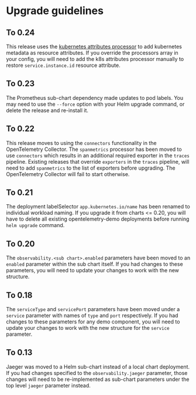 # Upgrade guidelines

## To 0.24

This release uses the [kubernetes attributes processor](https://github.com/open-telemetry/opentelemetry-collector-contrib/tree/main/processor/k8sattributesprocessor)
to add kubernetes metadata as resource attributes. If you override the processors array in your config, you will
need to add the k8s attributes processor manually to restore `service.instance.id`
resource attribute.

## To 0.23

The Prometheus sub-chart dependency made updates to pod labels. You may need to
use the `--force` option with your Helm upgrade command, or delete the release
and re-install it.

## To 0.22

This release moves to using the `connectors` functionality in the OpenTelemetry
Collector. The `spanmetrics` processor has been moved to use `connectors`
which results in an additional required exporter in the `traces` pipeline.
Existing releases that override `exporters` in the `traces` pipeline, will
need to add `spanmetrics` to the list of exporters before upgrading. The
OpenTelemetry Collector will fail to start otherwise.

## To 0.21

The deployment labelSelector `app.kubernetes.io/name` has been renamed to
individual workload naming. If you upgrade it from charts <= 0.20, you
will have to delete all existing opentelemetry-demo deployments before running
`helm upgrade` command.

## To 0.20

The `observability.<sub chart>.enabled` parameters have been moved to an
`enabled` parameter within the sub chart itself. If you had changes to these
parameters, you will need to update your changes to work with the new structure.

## To 0.18

The `serviceType` and `servicePort` parameters have been moved under a `service`
parameter with names of `type` and `port` respectively. If you had changes to
these parameters for any demo component, you will need to update your changes
to work with the new structure for the `service` parameter.

## To 0.13

Jaeger was moved to a Helm sub-chart instead of a local chart deployment. If you
had changes specified to the `observability.jaeger` parameter, those changes
will need to be re-implemented as sub-chart parameters under the top level
`jaeger` parameter instead.
